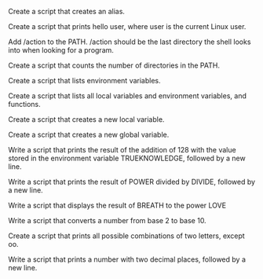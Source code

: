 Create a script that creates an alias.

  Create a script that prints hello user, where user is the current Linux user.

  Add /action to the PATH. /action should be the last directory the shell looks into when looking for a program.

  Create a script that counts the number of directories in the PATH.

  Create a script that lists environment variables.

  Create a script that lists all local variables and environment variables, and functions.

  Create a script that creates a new local variable.

  Create a script that creates a new global variable.

  Write a script that prints the result of the addition of 128 with the value stored in the environment variable TRUEKNOWLEDGE, followed by a new line.

  Write a script that prints the result of POWER divided by DIVIDE, followed by a new line.

  Write a script that displays the result of BREATH to the power LOVE

  Write a script that converts a number from base 2 to base 10.

  Create a script that prints all possible combinations of two letters, except oo.

  Write a script that prints a number with two decimal places, followed by a new line.
